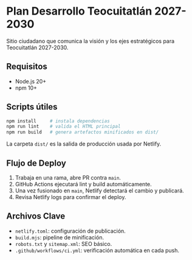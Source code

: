 # Plan Desarrollo Teocuitatlán 2027-2030

Sitio ciudadano que comunica la visión y los ejes estratégicos para Teocuitatlán 2027-2030.

## Requisitos

- Node.js 20+
- npm 10+

## Scripts útiles

```bash
npm install     # instala dependencias
npm run lint    # valida el HTML principal
npm run build   # genera artefactos minificados en dist/
```

La carpeta `dist/` es la salida de producción usada por Netlify.

## Flujo de Deploy

1. Trabaja en una rama, abre PR contra `main`.
2. GitHub Actions ejecutará lint y build automáticamente.
3. Una vez fusionado en `main`, Netlify detectará el cambio y publicará.
4. Revisa Netlify logs para confirmar el deploy.

## Archivos Clave

- `netlify.toml`: configuración de publicación.
- `build.mjs`: pipeline de minificación.
- `robots.txt` y `sitemap.xml`: SEO básico.
- `.github/workflows/ci.yml`: verificación automática en cada push.
